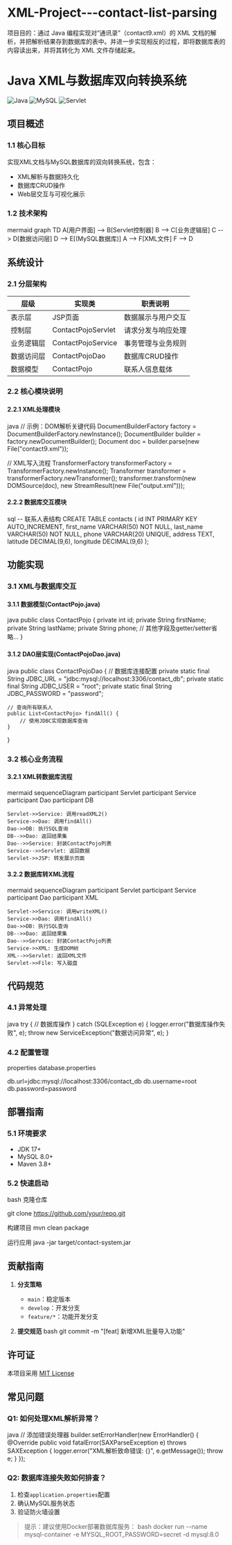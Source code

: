 # XML-Project---contact-list-parsing

项目目的：通过 Java 编程实现对“通讯录”（contact9.xml）的 XML 文档的解析，并把解析结果存到数据库的表中。并进一步实现相反的过程，即将数据库表的内容读出来，并将其转化为 XML 文件存储起来。

# Java XML与数据库双向转换系统

![Java](https://img.shields.io/badge/Java-17-blue) 
![MySQL](https://img.shields.io/badge/MySQL-8.0-007bff)
![Servlet](https://img.shields.io/badge/Servlet-5.0-brightgreen)

## 项目概述
### 1.1 核心目标
实现XML文档与MySQL数据库的双向转换系统，包含：
- XML解析与数据持久化
- 数据库CRUD操作
- Web层交互与可视化展示

### 1.2 技术架构
mermaid
graph TD
    A[用户界面] --> B[Servlet控制器]
    B --> C[业务逻辑层]
    C --> D[数据访问层]
    D --> E[(MySQL数据库)]
    A --> F[XML文件]
    F --> D


## 系统设计
### 2.1 分层架构
| 层级         | 实现类                  | 职责说明                     |
|--------------|-------------------------|------------------------------|
| 表示层       | JSP页面                 | 数据展示与用户交互           |
| 控制层       | ContactPojoServlet      | 请求分发与响应处理           |
| 业务逻辑层   | ContactPojoService      | 事务管理与业务规则           |
| 数据访问层   | ContactPojoDao          | 数据库CRUD操作               |
| 数据模型     | ContactPojo             | 联系人信息载体               |

### 2.2 核心模块说明
#### 2.2.1 XML处理模块
java
// 示例：DOM解析关键代码
DocumentBuilderFactory factory = DocumentBuilderFactory.newInstance();
DocumentBuilder builder = factory.newDocumentBuilder();
Document doc = builder.parse(new File("contact9.xml"));

// XML写入流程
TransformerFactory transformerFactory = TransformerFactory.newInstance();
Transformer transformer = transformerFactory.newTransformer();
transformer.transform(new DOMSource(doc), new StreamResult(new File("output.xml")));


#### 2.2.2 数据库交互模块
sql
-- 联系人表结构
CREATE TABLE contacts (
    id INT PRIMARY KEY AUTO_INCREMENT,
    first_name VARCHAR(50) NOT NULL,
    last_name VARCHAR(50) NOT NULL,
    phone VARCHAR(20) UNIQUE,
    address TEXT,
    latitude DECIMAL(9,6),
    longitude DECIMAL(9,6)
);


## 功能实现
### 3.1 XML与数据库交互
#### 3.1.1 数据模型(ContactPojo.java)
java
public class ContactPojo {
    private int id;
    private String firstName;
    private String lastName;
    private String phone;
    // 其他字段及getter/setter省略...
}


#### 3.1.2 DAO层实现(ContactPojoDao.java)
java
public class ContactPojoDao {
    // 数据库连接配置
    private static final String JDBC_URL = "jdbc:mysql://localhost:3306/contact_db";
    private static final String JDBC_USER = "root";
    private static final String JDBC_PASSWORD = "password";

    // 查询所有联系人
    public List<ContactPojo> findAll() {
        // 使用JDBC实现数据库查询
    }
}


### 3.2 核心业务流程
#### 3.2.1 XML转数据库流程
mermaid
sequenceDiagram
    participant Servlet
    participant Service
    participant Dao
    participant DB
    
    Servlet->>Service: 调用readXML2()
    Service->>Dao: 调用findAll()
    Dao->>DB: 执行SQL查询
    DB-->>Dao: 返回结果集
    Dao-->>Service: 封装ContactPojo列表
    Service-->>Servlet: 返回数据
    Servlet->>JSP: 转发展示页面


#### 3.2.2 数据库转XML流程
mermaid
sequenceDiagram
    participant Servlet
    participant Service
    participant Dao
    participant XML
    
    Servlet->>Service: 调用writeXML()
    Service->>Dao: 调用findAll()
    Dao->>DB: 执行SQL查询
    DB-->>Dao: 返回结果集
    Dao-->>Service: 封装ContactPojo列表
    Service->>XML: 生成DOM树
    XML-->>Servlet: 返回XML文件
    Servlet->>File: 写入磁盘


## 代码规范
### 4.1 异常处理
java
try {
    // 数据库操作
} catch (SQLException e) {
    logger.error("数据库操作失败", e);
    throw new ServiceException("数据访问异常", e);
}


### 4.2 配置管理
properties
database.properties

db.url=jdbc:mysql://localhost:3306/contact_db
db.username=root
db.password=password


## 部署指南
### 5.1 环境要求
- JDK 17+
- MySQL 8.0+
- Maven 3.8+

### 5.2 快速启动
bash
克隆仓库

git clone https://github.com/your/repo.git

构建项目
mvn clean package

运行应用
java -jar target/contact-system.jar


## 贡献指南
1. **分支策略**
   - `main`：稳定版本
   - `develop`：开发分支
   - `feature/*`：功能开发分支

2. **提交规范**
   bash
   git commit -m "[feat] 新增XML批量导入功能"


## 许可证
本项目采用 [MIT License](LICENSE)

## 常见问题
### Q1: 如何处理XML解析异常？
java
// 添加错误处理器
builder.setErrorHandler(new ErrorHandler() {
    @Override
    public void fatalError(SAXParseException e) throws SAXException {
        logger.error("XML解析致命错误: {}", e.getMessage());
        throw e;
    }
});


### Q2: 数据库连接失败如何排查？
1. 检查`application.properties`配置
2. 确认MySQL服务状态
3. 验证防火墙设置

> 提示：建议使用Docker部署数据库服务：
> bash
docker run --name mysql-container -e MYSQL_ROOT_PASSWORD=secret -d mysql:8.0

```

